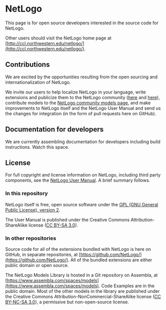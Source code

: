 # NetLogo

This page is for open source developers interested in the source code for NetLogo.

Other users should visit the NetLogo home page at [http://ccl.northwestern.edu/netlogo/](http://ccl.northwestern.edu/netlogo/).

## Contributions

We are excited by the opportunities resulting from the open sourcing
and internationalization of NetLogo.

We invite our users to help localize NetLogo in your language, write extensions and publicize them to the NetLogo community ([here](http://ccl.northwestern.edu/netlogo/resources.shtml) and [here](http://groups.yahoo.com/group/netlogo-users/)), contribute models to the [NetLogo community models page](http://ccl.northwestern.edu/netlogo/models/community/), and make improvements to NetLogo itself and the NetLogo User Manual and send us the changes for integration (in the form of pull requests here on GitHub).

## Documentation for developers

We are currently assembling documentation for developers including build instructions.  Watch this space.

## License

For full copyright and license information on NetLogo, including third party components, see the [NetLogo User Manual](http://ccl.northwestern.edu/netlogo/5.0/docs/copyright.html). A brief summary follows.

### In this repository

NetLogo itself is free, open source software under the [GPL (GNU General Public License), version 2](http://www.gnu.org/licenses/gpl-2.0.html).

The User Manual is published under the Creative Commons Attribution-ShareAlike license ([CC BY-SA 3.0](http://creativecommons.org/licenses/by-sa/3.0/)).

### In other repositories

Source code for all of the extensions bundled with NetLogo is here on GitHub, in separate repositories, at [https://github.com/NetLogo/](https://github.com/NetLogo/).  All of the bundled extensions are either public domain or open source.

The NetLogo Models Library is hosted in a Git repository on Assembla, at [https://www.assembla.com/spaces/models](https://www.assembla.com/spaces/models).  Code Examples are in the public domain.  Most of the other models in the library are published under the Creative Commons Attribution-NonCommercial-ShareAlike license ([CC BY-NC-SA 3.0](http://creativecommons.org/licenses/by-nc-sa/3.0/)), a permissive but non-open-source license.

